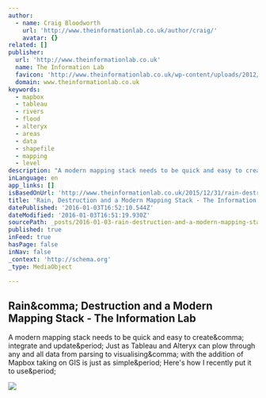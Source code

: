 ```yaml
---
author:
  - name: Craig Bloodworth
    url: 'http://www.theinformationlab.co.uk/author/craig/'
    avatar: {}
related: []
publisher:
  url: 'http://www.theinformationlab.co.uk'
  name: The Information Lab
  favicon: 'http://www.theinformationlab.co.uk/wp-content/uploads/2012/01/favicon.ico'
  domain: www.theinformationlab.co.uk
keywords:
  - mapbox
  - tableau
  - rivers
  - flood
  - alteryx
  - areas
  - data
  - shapefile
  - mapping
  - level
description: "A modern mapping stack needs to be quick and easy to create, integrate and update. Just as Tableau and Alteryx can plow through any and all data from parsing to visualising, with the addition of Mapbox taking on GIS is just as simple. Here's how I recently put it to use."
inLanguage: en
app_links: []
isBasedOnUrl: 'http://www.theinformationlab.co.uk/2015/12/31/rain-destruction-modern-mapping-stack/'
title: 'Rain, Destruction and a Modern Mapping Stack - The Information Lab'
datePublished: '2016-01-03T16:52:10.544Z'
dateModified: '2016-01-03T16:51:19.930Z'
sourcePath: _posts/2016-01-03-rain-destruction-and-a-modern-mapping-stack-the-informati.md
published: true
inFeed: true
hasPage: false
inNav: false
_context: 'http://schema.org'
_type: MediaObject

---
```

<article style=""><h1>Rain&amp;comma; Destruction and a Modern Mapping Stack - The Information Lab</h1><p>A modern mapping stack needs to be quick and easy to create&amp;comma; integrate and update&amp;period; Just as Tableau and Alteryx can plow through any and all data from parsing to visualising&amp;comma; with the addition of Mapbox taking on GIS is just as simple&amp;period; Here's how I recently put it to use&amp;period;</p><img src="http://www.theinformationlab.co.uk/wp-content/uploads/2015/12/Flood-Map-4.png" /></article>